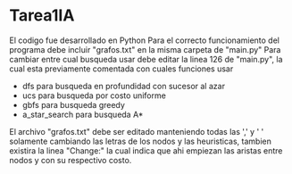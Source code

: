 # Tarea1IA
El codigo fue desarrollado en Python
Para el correcto funcionamiento del programa debe incluir "grafos.txt" en la misma carpeta de "main.py"
Para cambiar entre cual busqueda usar debe editar la linea 126 de "main.py", la cual esta previamente comentada con cuales funciones usar
  - dfs para busqueda en profundidad con sucesor al azar
  - ucs para busqueda por costo uniforme
  - gbfs para busqueda greedy
  - a_star_search para busqueda A*

El archivo "grafos.txt" debe ser editado manteniendo todas las ',' y ' ' solamente cambiando las letras de los nodos y las heuristicas, tambien existira la linea
"Change:" la cual indica que ahi empiezan las aristas entre nodos y con su respectivo costo.
